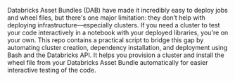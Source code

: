 Databricks Asset Bundles (DAB) have made it incredibly easy to deploy jobs and wheel files, but there's one major limitation: they don’t help with deploying infrastructure—especially clusters. If you need a cluster to test your code interactively in a notebook with your deployed libraries, you're on your own. This repo contains a practical script to bridge this gap by automating cluster creation, dependency installation, and deployment using Bash and the Databricks API. It helps you provision a cluster and install the wheel file from your Databricks Asset Bundle automatically for easier interactive testing of the code.
